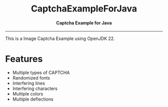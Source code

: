 <h1 align="center">CaptchaExampleForJava</h1>
<h4 align="center">Captcha Example for Java</h4>

---

This is a Image Captcha Example using OpenJDK 22.

# Features

- Multiple types of CAPTCHA
- Randomized fonts
- Interfering lines
- Interfering characters
- Multiple colors
- Multiple deflections